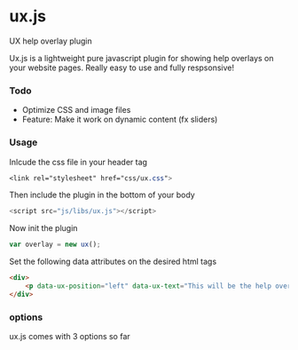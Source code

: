 # ux.js
UX help overlay plugin

Ux.js is a lightweight pure javascript plugin for showing help overlays on your website pages.
Really easy to use and fully respsonsive!

### Todo

* Optimize CSS and image files
* Feature: Make it work on dynamic content (fx sliders)

### Usage

Inlcude the css file in your header tag
```css
<link rel="stylesheet" href="css/ux.css">

```

Then include the plugin in the bottom of your body
```js
<script src="js/libs/ux.js"></script>
```

Now init the plugin
```js
var overlay = new ux();
```

Set the following data attributes on the desired html tags
```html
<div>
	<p data-ux-position="left" data-ux-text="This will be the help overlay text for the p tag">This is a paragraph</p>
</div>
```


### options

ux.js comes with 3 options so far
